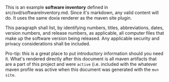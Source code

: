 This is an example **software inventory** defined in src/svd/softwareInventory.md. 
Since it's markdown, any valid content will do. It uses the same doxia renderer 
as the maven site plugin.

This paragraph shall list, by identifying numbers, titles, 
abbreviations, dates, version numbers, and release numbers,
as applicable, all computer files that make up the software 
version being released.  Any applicable security and privacy
considerations shall be included.

Pro-tip: this is a great place to put introductory information should you need it.
What's rendered directly after this document is all maven artifacts that are a part of
this project and were `active` (i.e. included with the whatever maven profile was active
when this document was generated with the `mvn site`.
